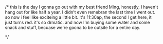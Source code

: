 /\*
this is the day I gonna go out with my best friend Ming, honestly, I haven't hang out for like half a year. I didn't even remebran the last time I went out. so now i feel like exciteing a little bit.
it's 11:30ap, the second I get here, it just turns red. it's so drmatic.
and now I'm buying some water and some snack and stuff, becuase we're goona to be outsite for a entire day.

\*/
